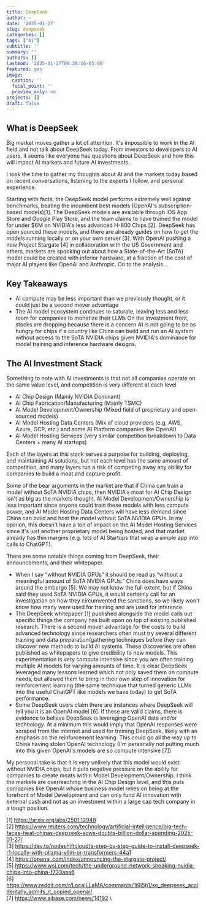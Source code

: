 ```yaml
---
title: DeepSeek
author: ~
date: '2025-01-27'
slug: deepseek
categories: []
tags: ["AI"]
subtitle: ''
summary: ''
authors: []
lastmod: '2025-01-27T08:28:16-05:00'
featured: yes
image:
  caption: ''
  focal_point: ''
  preview_only: no
projects: []
draft: false
---
```


## What is DeepSeek

Big market moves gather a lot of attention. It's impossible to work in the AI field and not talk about DeepSeek today. From investors to developers to AI users, it seems like everyone has questions about DeepSeek and how this will impact AI markets and future AI investments.

I took the time to gather my thoughts about AI and the markets today based on recent conversations, listening to the experts I follow, and personal experience.

Starting with facts, the DeepSeek model performs extremely well against benchmarks, beating the incumbent best models (OpenAI's subscription-based models)[1]. The DeepSeek models are available through iOS App Store and Google Play Store, and the team claims to have trained the model for under $6M on NVIDIA's less advanced H-800 Chips [2]. DeepSeek has open sourced these models, and there are already guides on how to get the models running locally or on your own server [3]. With OpenAI pushing a new Project Stargate [4] in collaboration with the US Government and others, markets are spooking out about how a State-of-the-Art (SoTA) model could be created with inferior hardware, at a fraction of the cost of major AI players like OpenAI and Anthropic. On to the analysis…

## Key Takeaways

* AI compute may be less important than we previously thought, or it could just be a second mover advantage
* The AI model ecosystem continues to saturate, leaving less and less room for companies to monetize their LLMs
On the investment front, stocks are dropping because there is a concern AI is not going to be as hungry for chips if a country like China can build and run an AI system without access to the SoTA NVIDIA chips given NVIDIA's dominance for model training and inference hardware designs.

## The AI Investment Stack

Something to note with AI investments is that not all companies operate on the same value level, and competition is very different at each level

* AI Chip Design (Mainly NVIDIA Dominant)
* AI Chip Fabrication/Manufacturing (Mainly TSMC)
* AI Model Development/Ownership (Mixed field of proprietary and open-sourced models)
* AI Model Hosting Data Centers (Mix of cloud providers (e.g. AWS, Azure, GCP, etc.) and some AI Platform companies like OpenAI)
* AI Model Hosting Services (very similar competition breakdown to Data Centers + many AI startups)

Each of the layers at this stack serves a purpose for building, deploying, and maintaining AI solutions, but not each level has the same amount of competition, and many layers run a risk of competing away any ability for companies to build a moat and capture profit.

Some of the bear arguments in the market are that if China can train a model without SoTA NVIDIA chips, then NVIDIA's moat for AI Chip Design isn't as big as the markets thought, AI Model Development/Ownership is less important since anyone could train these models with less compute power, and AI Model Hosting Data Centers will have less demand since China can build and host the model without SoTA NVIDIA GPUs. In my opinion, this doesn't have a ton of impact on the AI Model Hosting Services since it's just another proprietary model being hosted, and that market already has thin margins (e.g. lots of AI Startups that wrap a simple app into calls to ChatGPT).

There are some notable things coming from DeepSeek, their announcements, and their whitepaper.

* When I say “without NVIDIA GPUs” it should be read as “without a meaningful amount of SoTA NVIDIA GPUs.” China does have ways around the embargo [5]. We may not know the full extent, but if China said they used SoTA NVIDIA GPUs, it would certainly call for an investigation on how they circumvented the sanctions, so we likely won't know how many were used for training and are used for inference.
* The DeepSeek whitepaper [1] published alongside the model calls out specific things the company has built upon on top of existing published research. There is a second mover advantage for the costs to build advanced technology since researchers often must try several different training and data preparation/gathering techniques before they can discover new methods to build AI systems. These discoveries are often published as whitepapers to give credibility to new models. This experimentation is very compute intensive since you are often training multiple AI models for varying amounts of time. It is clear DeepSeek leveraged many lessons learned which not only saved them on compute needs, but allowed them to bring in their own step of innovation for reinforcement learning (the same technique that turned generic LLMs into the useful ChatGPT like models we have today) to get SoTA performance.
* Some DeepSeek users claim there are instances where DeepSeek will tell you it is an OpenAI model [6]. If these are valid claims, there is evidence to believe DeepSeek is leveraging OpenAI data and/or technology. At a minimum this would imply that OpenAI responses were scraped from the internet and used for training DeepSeek, likely with an emphasis on the reinforcement learning. This could go all the way up to China having stolen OpenAI technology (I'm personally not putting much into this given OpenAI's models are so compute intensive [7])

My personal take is that it is very unlikely that this model would exist without NVIDIA chips, but it puts negative pressure on the ability for companies to create moats within Model Development/Ownership. I think the markets are overreaching in the AI Chip Design level, and this puts companies like OpenAI whose business model relies on being at the forefront of Model Development and can only fund AI innovation with external cash and not as an investment within a large cap tech company in a tough position.

[1] https://arxiv.org/abs/2501.12948 \
[2] https://www.reuters.com/technology/artificial-intelligence/big-tech-faces-heat-chinas-deepseek-sows-doubts-billion-dollar-spending-2025-01-27/ \
[3] https://dev.to/nodeshiftcloud/a-step-by-step-guide-to-install-deepseek-r1-locally-with-ollama-vllm-or-transformers-44a1 \
[4] https://openai.com/index/announcing-the-stargate-project/ \
[5] https://www.wsj.com/tech/the-underground-network-sneaking-nvidia-chips-into-china-f733aaa6 \
[6] https://www.reddit.com/r/LocalLLaMA/comments/1i9i5h1/so_deepseek_accidentally_admits_it_copied_openai/ \
[7] https://www.aibase.com/news/14192 \
